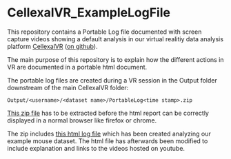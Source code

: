 # CellexalVR_ExampleLogFile

This repository contains a Portable Log file documented with screen capture videos showing a default analysis in our virtual realitiy data analysis platform [CellexalVR](https://cellexalvr.med.lu.se/) ([on github](https://github.com/sonejilab/cellexalvr)).

The main purpose of this repository is to explain how the different actions in VR are documented in a portable html document.

The portable log files are created during a VR session in the Output folder downstream of the main CellexalVR folder:
```
Output/<username>/<dataset name>/PortableLog<time stamp>.zip
```

[This zip file](./PortableLog_2021_06_30_14_38_56.zip) has to be extracted before the html report can be correctly displayed in a normal browser like firefox or chrome.

The zip includes [this html log file](https://htmlpreview.github.io/?https://github.com/stela2502/CellexalVR_ExampleLogFile/blob/main/PortableLog_2021_06_30_14_38_56/session-log-for-session-2021-06-30-14-38-56-1.html) which has been created analyzing our example mouse dataset.
The html file has afterwards been modified to include explanation and links to the videos hosted on youtube.




